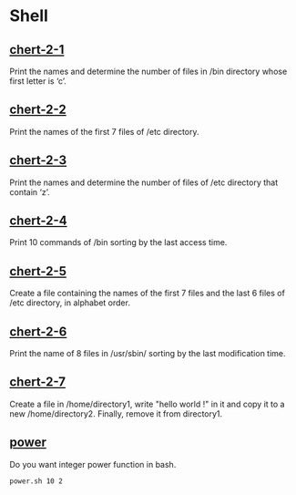# Shell
## [chert-2-1](chert-2/chert-2-1.sh)
Print the names and determine the number of files in /bin directory whose
first letter is ‘c’.

## [chert-2-2](chert-2/chert-2-2.sh)
Print the names of the first 7 files of /etc directory.

## [chert-2-3](chert-2/chert-2-3.sh)
Print the names and determine the number of files of /etc directory that
contain ‘z’.

## [chert-2-4](chert-2/chert-2-4.sh)
Print 10 commands of /bin sorting by the last access time.

## [chert-2-5](chert-2/chert-2-5.sh)
Create a file containing the names of the first 7 files and the last 6 files of
/etc directory, in alphabet order.

## [chert-2-6](chert-2/chert-2-6.sh)
Print the name of 8 files in /usr/sbin/ sorting by the last modification time.

## [chert-2-7](chert-2/chert-2-7.sh)
Create a file in /home/directory1, write "hello world !" in it and copy it to a
new /home/directory2. Finally, remove it from directory1.

## [power](power.sh)
Do you want integer power function in bash.
```sh
power.sh 10 2
```
